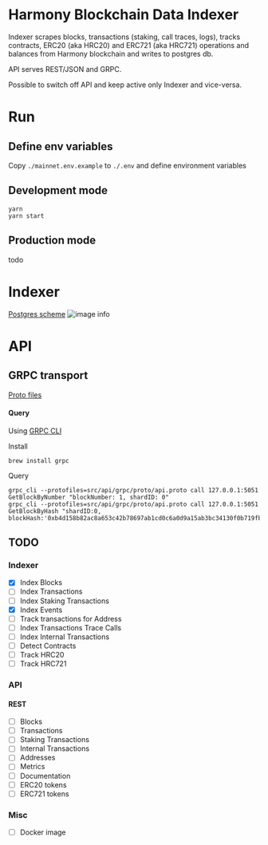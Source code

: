 # Harmony Blockchain Data Indexer

Indexer scrapes blocks, transactions (staking, call traces, logs), tracks contracts, ERC20 (aka HRC20) and ERC721 (aka HRC721) operations and balances
from Harmony blockchain and writes to postgres db.

API serves REST/JSON and GRPC.

Possible to switch off API and keep active only Indexer and vice-versa.

# Run

## Define env variables

Copy `./mainnet.env.example` to `./.env` and define environment variables

## Development mode

```
yarn
yarn start
```

## Production mode

todo

# Indexer

[Postgres scheme](https://github.com/hypnagonia/harmony-explorer-v2/tree/dev/src/store/postgres/sql)
![image info](https://github.com/hypnagonia/harmony-explorer-v2/blob/dev/doc/scheme.png)

# API

## GRPC transport

[Proto files](https://github.com/hypnagonia/harmony-explorer-v2/tree/dev/src/api/grpc/proto)

#### Query

Using [GRPC CLI](https://github.com/grpc/grpc/blob/master/doc/command_line_tool.md)

Install

```
brew install grpc
```

Query

```
grpc_cli --protofiles=src/api/grpc/proto/api.proto call 127.0.0.1:5051 GetBlockByNumber "blockNumber: 1, shardID: 0"
grpc_cli --protofiles=src/api/grpc/proto/api.proto call 127.0.0.1:5051 GetBlockByHash "shardID:0, blockHash:'0xb4d158b82ac8a653c42b78697ab1cd0c6a0d9a15ab3bc34130f0b719fb174d2a'"
```

## TODO

### Indexer

- [x] Index Blocks
- [ ] Index Transactions
- [ ] Index Staking Transactions
- [x] Index Events
- [ ] Track transactions for Address
- [ ] Index Transactions Trace Calls
- [ ] Index Internal Transactions
- [ ] Detect Contracts
- [ ] Track HRC20
- [ ] Track HRC721

### API

#### REST

- [ ] Blocks
- [ ] Transactions
- [ ] Staking Transactions
- [ ] Internal Transactions
- [ ] Addresses
- [ ] Metrics
- [ ] Documentation
- [ ] ERC20 tokens
- [ ] ERC721 tokens

### Misc

- [ ] Docker image
